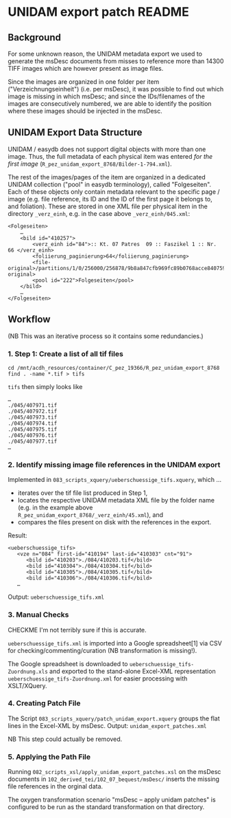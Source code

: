 UNIDAM export patch README
==========================

## Background

For some unknown reason, the UNIDAM metadata export we used to 
generate the msDesc documents from misses to reference more than 
14300 TIFF images which are however present as image files.

Since the images are organized in one folder per item ("Verzeichnungseinheit") 
(i.e. per msDesc), it was possible to find out which image is missing in
which msDesc; and since the IDs/filenames of the images are consecutively 
numbered, we are able to identify the position where these images should 
be injected in the msDesc.

## UNIDAM Export Data Structure

UNIDAM / easydb does not support digital objects with more than one image. 
Thus, the full metadata of each physical item was entered *for the first image*
(`R_pez_unidam_export_8768/Bilder-1-794.xml`).

The rest of the images/pages of the item are organized in a dedicated UNIDAM
collection ("pool" in easydb terminology), called "Folgeseiten". Each of these 
objects only contain metadata relevant to the specific page / image (e.g. file 
reference, its ID and the ID of the first page it belongs to, and foliation). 
These are stored in one XML file per physical item in the directory `_verz_einh`,
e.g. in the case above `_verz_einh/045.xml`:

```
<Folgeseiten>
	…
	<bild id="410257">
		<verz_einh id="84">:: Kt. 07 Patres  09 :: Faszikel 1 :: Nr. 66 </verz_einh>
		<foliierung_paginierung>64</foliierung_paginierung>
		<file-original>/partitions/1/0/256000/256878/9b8a847cfb969fc89b0768acce840759d475f41d/image/tiff</file-original>
		<pool id="222">Folgeseiten</pool>
	</bild>
	…
</Folgeseiten>
```

## Workflow

(NB This was an iterative process so it contains some redundancies.)

### 1. Step 1: Create a list of all tif files 

```
cd /mnt/acdh_resources/container/C_pez_19366/R_pez_unidam_export_8768
find . -name *.tif > tifs
```

`tifs` then simply looks like 

```
…
./045/407971.tif
./045/407972.tif
./045/407973.tif
./045/407974.tif
./045/407975.tif
./045/407976.tif
./045/407977.tif
…
```

### 2. Identify missing image file references in the UNIDAM export

Implemented in `083_scripts_xquery/ueberschuessige_tifs.xquery`, which … 

* iterates over the tif file list produced in Step 1,
* locates the respective UNIDAM metadata XML file by the folder name (e.g. in the example above `R_pez_unidam_export_8768/_verz_einh/45.xml`), and 
* compares the files present on disk with the references in the export.

Result: 

```
<ueberschuessige_tifs>
   <vze n="084" first-id="410194" last-id="410303" cnt="91">
      <bild id="410203">./084/410203.tif</bild>
      <bild id="410304">./084/410304.tif</bild>
      <bild id="410305">./084/410305.tif</bild>
      <bild id="410306">./084/410306.tif</bild>
   …
```

Output: `ueberschuessige_tifs.xml`

### 3. Manual Checks 

CHECKME I'm not terribly sure if this is accurate.

`ueberschuessige_tifs.xml` is imported into a Google spreadsheet[1] via CSV 
for checking/commenting/curation (NB transformation is missing!). 

The Google spreadsheet is downloaded to `ueberschuessige_tifs-Zuordnung.xls` 
and exported to the stand-alone Excel-XML representation `ueberschuessige_tifs-Zuordnung.xml`
for easier processing with XSLT/XQuery. 

### 4. Creating Patch File

The Script `083_scripts_xquery/patch_unidam_export.xquery` groups the flat lines in the Excel-XML by msDesc. 
Output: `unidam_export_patches.xml`

NB This step could actually be removed. 

### 5. Applying the Path File

Running `082_scripts_xsl/apply_unidam_export_patches.xsl` on the msDesc documents in `102_derived_tei/102_07_bequest/msDesc/` inserts the missing file references in the orginal data.

The oxygen transformation scenario "msDesc – apply unidam patches" is configured to 
be run as the standard transformation on that directory.
